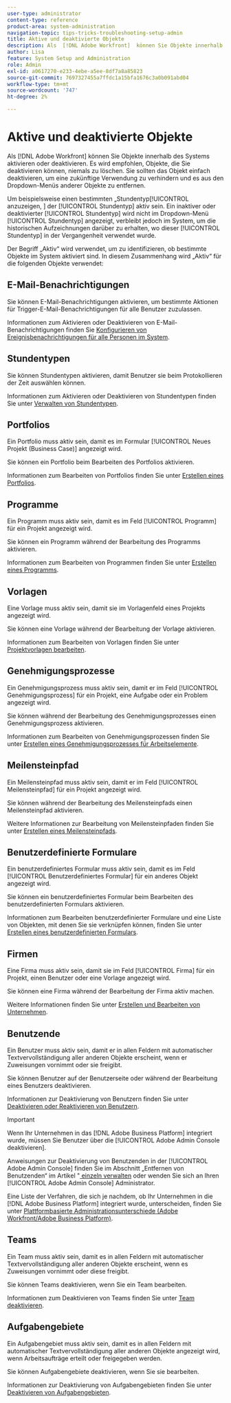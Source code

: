 ```yaml
---
user-type: administrator
content-type: reference
product-area: system-administration
navigation-topic: tips-tricks-troubleshooting-setup-admin
title: Aktive und deaktivierte Objekte
description: Als  [!DNL Adobe Workfront]  können Sie Objekte innerhalb des Systems aktivieren oder deaktivieren. Es wird empfohlen, Objekte, die Sie deaktivieren können, niemals zu löschen. Sie sollten das Objekt einfach deaktivieren, um eine zukünftige Verwendung zu verhindern und es aus den Dropdown-Menüs anderer Objekte zu entfernen.
author: Lisa
feature: System Setup and Administration
role: Admin
exl-id: a0617270-e233-4ebe-a5ee-8df7a8a85823
source-git-commit: 7697327455a7ffdc1a15bfa1676c3a0b091abd04
workflow-type: tm+mt
source-wordcount: '747'
ht-degree: 2%

---
```


# Aktive und deaktivierte Objekte

Als [!DNL Adobe Workfront] können Sie Objekte innerhalb des Systems aktivieren oder deaktivieren. Es wird empfohlen, Objekte, die Sie deaktivieren können, niemals zu löschen. Sie sollten das Objekt einfach deaktivieren, um eine zukünftige Verwendung zu verhindern und es aus den Dropdown-Menüs anderer Objekte zu entfernen.

Um beispielsweise einen bestimmten „Stundentyp[!UICONTROL &#x200B; anzuzeigen, &#x200B;] der [!UICONTROL Stundentyp] aktiv sein. Ein inaktiver oder deaktivierter [!UICONTROL Stundentyp] wird nicht im Dropdown-Menü [!UICONTROL Stundentyp] angezeigt, verbleibt jedoch im System, um die historischen Aufzeichnungen darüber zu erhalten, wo dieser [!UICONTROL Stundentyp] in der Vergangenheit verwendet wurde.

Der Begriff „Aktiv“ wird verwendet, um zu identifizieren, ob bestimmte Objekte im System aktiviert sind. In diesem Zusammenhang wird „Aktiv“ für die folgenden Objekte verwendet:

## E-Mail-Benachrichtigungen

Sie können E-Mail-Benachrichtigungen aktivieren, um bestimmte Aktionen für Trigger-E-Mail-Benachrichtigungen für alle Benutzer zuzulassen.

Informationen zum Aktivieren oder Deaktivieren von E-Mail-Benachrichtigungen finden Sie [Konfigurieren von Ereignisbenachrichtigungen für alle Personen im System](../../administration-and-setup/manage-workfront/emails/configure-event-notifications-for-everyone-in-the-system.md).

## Stundentypen

Sie können Stundentypen aktivieren, damit Benutzer sie beim Protokollieren der Zeit auswählen können.

Informationen zum Aktivieren oder Deaktivieren von Stundentypen finden Sie unter [Verwalten von Stundentypen](../../administration-and-setup/set-up-workfront/configure-timesheets-schedules/hour-types.md).

## Portfolios

Ein Portfolio muss aktiv sein, damit es im Formular [!UICONTROL Neues Projekt (Business Case)] angezeigt wird.

Sie können ein Portfolio beim Bearbeiten des Portfolios aktivieren.

Informationen zum Bearbeiten von Portfolios finden Sie unter [Erstellen eines Portfolios](../../manage-work/portfolios/create-and-manage-portfolios/create-portfolios.md).

## Programme

Ein Programm muss aktiv sein, damit es im Feld [!UICONTROL Programm] für ein Projekt angezeigt wird.

Sie können ein Programm während der Bearbeitung des Programms aktivieren.

Informationen zum Bearbeiten von Programmen finden Sie unter [Erstellen eines Programms](../../manage-work/portfolios/create-and-manage-programs/create-program.md).

## Vorlagen

Eine Vorlage muss aktiv sein, damit sie im Vorlagenfeld eines Projekts angezeigt wird.

Sie können eine Vorlage während der Bearbeitung der Vorlage aktivieren.

Informationen zum Bearbeiten von Vorlagen finden Sie unter [Projektvorlagen bearbeiten](../../manage-work/projects/create-and-manage-templates/edit-templates.md).

## Genehmigungsprozesse

Ein Genehmigungsprozess muss aktiv sein, damit er im Feld [!UICONTROL Genehmigungsprozess] für ein Projekt, eine Aufgabe oder ein Problem angezeigt wird.

Sie können während der Bearbeitung des Genehmigungsprozesses einen Genehmigungsprozess aktivieren.

Informationen zum Bearbeiten von Genehmigungsprozessen finden Sie unter [Erstellen eines Genehmigungsprozesses für Arbeitselemente](../../administration-and-setup/customize-workfront/configure-approval-milestone-processes/create-approval-processes.md).

## Meilensteinpfad

Ein Meilensteinpfad muss aktiv sein, damit er im Feld [!UICONTROL Meilensteinpfad] für ein Projekt angezeigt wird.

Sie können während der Bearbeitung des Meilensteinpfads einen Meilensteinpfad aktivieren.

Weitere Informationen zur Bearbeitung von Meilensteinpfaden finden Sie unter [Erstellen eines Meilensteinpfads](../../administration-and-setup/customize-workfront/configure-approval-milestone-processes/create-milestone-path.md).

## Benutzerdefinierte Formulare

Ein benutzerdefiniertes Formular muss aktiv sein, damit es im Feld [!UICONTROL Benutzerdefiniertes Formular] für ein anderes Objekt angezeigt wird.

Sie können ein benutzerdefiniertes Formular beim Bearbeiten des benutzerdefinierten Formulars aktivieren.

Informationen zum Bearbeiten benutzerdefinierter Formulare und eine Liste von Objekten, mit denen Sie sie verknüpfen können, finden Sie unter [Erstellen eines benutzerdefinierten Formulars](/help/quicksilver/administration-and-setup/customize-workfront/create-manage-custom-forms/form-designer/design-a-form/design-a-form.md).

## Firmen

Eine Firma muss aktiv sein, damit sie im Feld [!UICONTROL Firma] für ein Projekt, einen Benutzer oder eine Vorlage angezeigt wird.

Sie können eine Firma während der Bearbeitung der Firma aktiv machen.

Weitere Informationen finden Sie unter [Erstellen und Bearbeiten von Unternehmen](../../administration-and-setup/set-up-workfront/organizational-setup/create-and-edit-companies.md).

## Benutzende

Ein Benutzer muss aktiv sein, damit er in allen Feldern mit automatischer Textvervollständigung aller anderen Objekte erscheint, wenn er Zuweisungen vornimmt oder sie freigibt.

Sie können Benutzer auf der Benutzerseite oder während der Bearbeitung eines Benutzers deaktivieren.

Informationen zur Deaktivierung von Benutzern finden Sie unter [Deaktivieren oder Reaktivieren von Benutzern](../../administration-and-setup/add-users/create-and-manage-users/deactivate-a-user.md).

>[!IMPORTANT]
>
>Wenn Ihr Unternehmen in das [!DNL Adobe Business Platform] integriert wurde, müssen Sie Benutzer über die [!UICONTROL Adobe Admin Console deaktivieren].
>
>Anweisungen zur Deaktivierung von Benutzenden in der [!UICONTROL Adobe Admin Console] finden Sie im Abschnitt „Entfernen von Benutzenden“ im Artikel &quot;[ einzeln verwalten](https://helpx.adobe.com/enterprise/using/manage-users-individually.html) oder wenden Sie sich an Ihren [!UICONTROL Adobe Admin Console] Administrator.
>
>Eine Liste der Verfahren, die sich je nachdem, ob Ihr Unternehmen in die [!DNL Adobe Business Platform] integriert wurde, unterscheiden, finden Sie unter [Plattformbasierte Administrationsunterschiede (Adobe Workfront/Adobe Business Platform)](../../administration-and-setup/get-started-wf-administration/actions-in-admin-console.md).

## Teams

Ein Team muss aktiv sein, damit es in allen Feldern mit automatischer Textvervollständigung aller anderen Objekte erscheint, wenn es Zuweisungen vornimmt oder diese freigibt.

Sie können Teams deaktivieren, wenn Sie ein Team bearbeiten.

Informationen zum Deaktivieren von Teams finden Sie unter [Team deaktivieren](../../people-teams-and-groups/create-and-manage-teams/deactivate-a-team.md).

## Aufgabengebiete

Ein Aufgabengebiet muss aktiv sein, damit es in allen Feldern mit automatischer Textvervollständigung aller anderen Objekte angezeigt wird, wenn Arbeitsaufträge erteilt oder freigegeben werden.

Sie können Aufgabengebiete deaktivieren, wenn Sie sie bearbeiten.

Informationen zur Deaktivierung von Aufgabengebieten finden Sie unter [Deaktivieren von Aufgabengebieten](../../administration-and-setup/set-up-workfront/organizational-setup/deactivate-job-roles.md).

